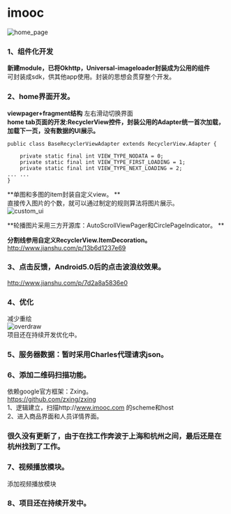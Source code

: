 # imooc
![home_page](https://cloud.githubusercontent.com/assets/19148112/24736050/7473d40a-1ab8-11e7-9314-945b02cf0493.jpg)  </br>

### 1、组件化开发  
**新建module，已将Okhttp，Universal-imageloader封装成为公用的组件**    </br>
可封装成sdk，供其他app使用。封装的思想会贯穿整个开发。

### 2、home界面开发。 </br>

**viewpager+fragment结构**   左右滑动切换界面   </br>
**home tab页面的开发:RecyclerView控件，封装公用的Adapter统一首次加载，加载下一页，没有数据的UI展示。**     </br>
```
public class BaseRecyclerViewAdapter extends RecyclerView.Adapter {

    private static final int VIEW_TYPE_NODATA = 0;
    private static final int VIEW_TYPE_FIRST_LOADING = 1;
    private static final int VIEW_TYPE_NEXT_LOADING = 2;
... ...
}
```
**单图和多图的item封装自定义view。  **</br>
直接传入图片的个数，就可以通过制定的规则算法将图片展示。   </br>
![custom_ui](https://cloud.githubusercontent.com/assets/19148112/24736734/67782194-1abc-11e7-8edf-bf196ebed2cc.png)  </br>

**轮播图片采用三方开源库：AutoScrollViewPager和CirclePageIndicator。 ** </br>

**分割线参用自定义RecyclerView.ItemDecoration。**  </br>
http://www.jianshu.com/p/13b6d1237e69

### 3、点击反馈，Android5.0后的点击波浪纹效果。 </br>
http://www.jianshu.com/p/7d2a8a5836e0

### 4、优化  </br>
减少重绘  </br>
![overdraw](https://cloud.githubusercontent.com/assets/19148112/24737072/a077d514-1abe-11e7-9595-dcdfa5bd9fc1.png)  </br>
项目还在持续开发优化中。  </br>
### 5、服务器数据：暂时采用Charles代理请求json。  </br>
### 6、添加二维码扫描功能。 </br>
依赖google官方框架：Zxing。  </br>
https://github.com/zxing/zxing  </br>
1、逻辑建立，扫描http://www.imooc.com 的scheme和host  </br>
2、进入商品界面和人员详情界面。  </br>
### 很久没有更新了，由于在找工作奔波于上海和杭州之间，最后还是在杭州找到了工作。
### 7、视频播放模块。</br>
添加视频播放模块
### 8、项目还在持续开发中。</br>

